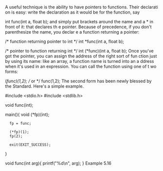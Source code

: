 A useful technique is the ability to have pointers to functions. Their declarati
on is easy: write the declaration as it would be for the function, say

int func(int a, float b);
and simply put brackets around the name and a * in front of it: that declares th
e pointer. Because of precedence, if you don't parenthesize the name, you declar
e a function returning a pointer:

/* function returning pointer to int */
int *func(int a, float b);

/* pointer to function returning int */
int (*func)(int a, float b);
Once you've got the pointer, you can assign the address of the right sort of fun
ction just by using its name: like an array, a function name is turned into an a
ddress when it's used in an expression. You can call the function using one of t
wo forms:

(*func)(1,2);
/* or */
func(1,2);
The second form has been newly blessed by the Standard. Here's a simple example.

#include <stdio.h>
#include <stdlib.h>

void func(int);

main(){
      void (*fp)(int);

      fp = func;

      (*fp)(1);
      fp(2);

      exit(EXIT_SUCCESS);
}

void
func(int arg){
      printf("%d\n", arg);
}
Example 5.16